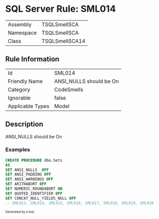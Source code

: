 ﻿# SQL Server Rule: SML014
  
|    |    |
|----|----|
| Assembly | TSQLSmellSCA |
| Namespace | TSQLSmellSCA |
| Class | TSQLSmellSCA14 |
  
## Rule Information
  
|    |    |
|----|----|
| Id | SML014 |
| Friendly Name | ANSI_NULLS should be On |
| Category | CodeSmells |
| Ignorable | false |
| Applicable Types | Model  |
  
## Description
  
ANSI_NULLS should be On
  
### Examples
  
```sql
CREATE PROCEDURE dbo.Sets
AS
SET ANSI_NULLS  OFF
SET ANSI_PADDING OFF
SET ANSI_WARNINGS OFF
SET ARITHABORT OFF
SET NUMERIC_ROUNDABORT ON
SET QUOTED_IDENTIFIER OFF
SET CONCAT_NULL_YIELDS_NULL OFF
-- SML013, SML014, SML015, SML016, SML017, SML018, SML019, SML030
```
  
<sub><sup>Generated by a tool</sup></sub>
